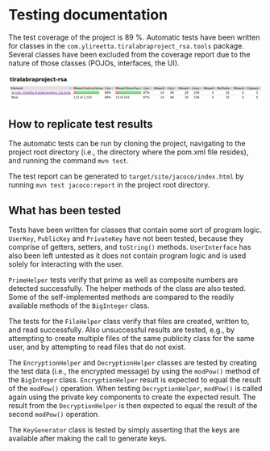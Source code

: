 # Testing documentation
The test coverage of the project is 89 %. Automatic tests have been written for classes in the `com.ylireetta.tiralabraproject_rsa.tools` package. Several classes have been excluded from the coverage report due to the nature of those classes (POJOs, interfaces, the UI).

![alt text](pics/coverage.png "Test coverage")

## How to replicate test results
The automatic tests can be run by cloning the project, navigating to the project root directory (i.e., the directory where the pom.xml file resides), and running the command `mvn test`.

The test report can be generated to `target/site/jacoco/index.html` by running `mvn test jacoco:report` in the project root directory.

## What has been tested
Tests have been written for classes that contain some sort of program logic. `UserKey`, `PublicKey` and `PrivateKey` have not been tested, because they comprise of getters, setters, and `toString()` methods. `UserInterface` has also been left untested as it does not contain program logic and is used solely for interacting with the user.

`PrimeHelper` tests verify that prime as well as composite numbers are detected successfully. The helper methods of the class are also tested. Some of the self-implemented methods are compared to the readily available methods of the `BigInteger` class.

The tests for the `FileHelper` class verify that files are created, written to, and read successfully. Also unsuccessful results are tested, e.g., by attempting to create multiple files of the same publicity class for the same user, and by attempting to read files that do not exist.

The `EncryptionHelper` and `DecryptionHelper` classes are tested by creating the test data (i.e., the encrypted message) by using the `modPow()` method of the `BigInteger` class. `EncryptionHelper` result is expected to equal the result of the `modPow()` operation. When testing `DecryptionHelper`, `modPow()` is called again using the private key components to create the expected result. The result from the `DecryptionHelper` is then expected to equal the result of the second `modPow()` operation.

The `KeyGenerator` class is tested by simply asserting that the keys are available after making the call to generate keys.